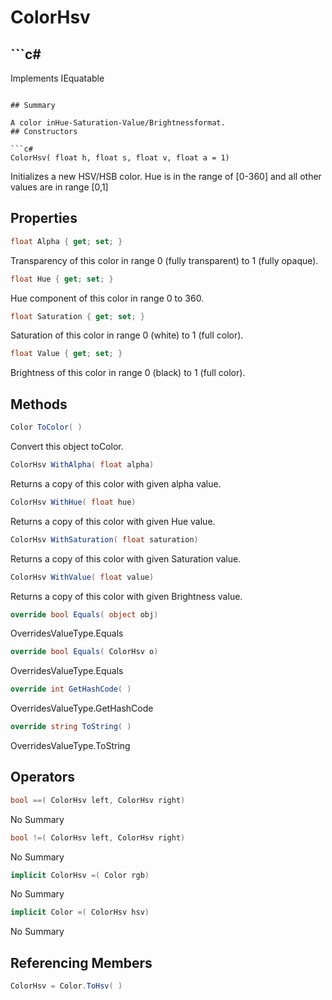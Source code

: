 # ColorHsv

## ```c#
Implements IEquatable<ColorHsv>
```

## Summary

A color inHue-Saturation-Value/Brightnessformat.
## Constructors

```c#
ColorHsv( float h, float s, float v, float a = 1) 
```
Initializes a new HSV/HSB color. Hue is in the range of [0-360] and all other values are in range [0,1]
## Properties

```c#
float Alpha { get; set; } 
```
Transparency of this color in range 0 (fully transparent) to 1 (fully opaque).
```c#
float Hue { get; set; } 
```
Hue component of this color in range 0 to 360.
```c#
float Saturation { get; set; } 
```
Saturation of this color in range 0 (white) to 1 (full color).
```c#
float Value { get; set; } 
```
Brightness of this color in range 0 (black) to 1 (full color).
## Methods

```c#
Color ToColor( ) 
```
Convert this object toColor.
```c#
ColorHsv WithAlpha( float alpha) 
```
Returns a copy of this color with given alpha value.
```c#
ColorHsv WithHue( float hue) 
```
Returns a copy of this color with given Hue value.
```c#
ColorHsv WithSaturation( float saturation) 
```
Returns a copy of this color with given Saturation value.
```c#
ColorHsv WithValue( float value) 
```
Returns a copy of this color with given Brightness value.
```c#
override bool Equals( object obj) 
```
OverridesValueType.Equals
```c#
override bool Equals( ColorHsv o) 
```
OverridesValueType.Equals
```c#
override int GetHashCode( ) 
```
OverridesValueType.GetHashCode
```c#
override string ToString( ) 
```
OverridesValueType.ToString
## Operators

```c#
bool ==( ColorHsv left, ColorHsv right) 
```
No Summary
```c#
bool !=( ColorHsv left, ColorHsv right) 
```
No Summary
```c#
implicit ColorHsv =( Color rgb) 
```
No Summary
```c#
implicit Color =( ColorHsv hsv) 
```
No Summary
## Referencing Members

```c#
ColorHsv = Color.ToHsv( ) 
```
